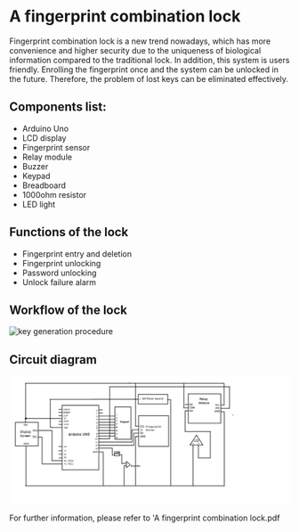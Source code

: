 # A fingerprint combination lock 
Fingerprint combination lock is a new trend nowadays, which has more convenience and higher security due to the uniqueness of biological information compared to the traditional lock.
In addition, this system is users friendly. Enrolling the fingerprint once and the system can be unlocked in the future. Therefore, the problem of lost keys can be eliminated effectively.  
## Components list:  
* Arduino Uno
* LCD display 
* Fingerprint sensor 
* Relay module
* Buzzer
* Keypad
* Breadboard
* 1000ohm resistor
* LED light
## Functions of the lock
* Fingerprint entry and deletion
* Fingerprint unlocking 
* Password unlocking
* Unlock failure alarm  

## Workflow of the lock
![key generation procedure](https://github.com/18563407351/Liverpool-FYP/blob/main/images/1603971639(1).png)
## Circuit diagram
![key generation procedure](https://github.com/18563407351/A-fingerprint-combination-lock/blob/main/images/circuit%20of%20project.png)

For further information, please refer to 'A fingerprint combination lock.pdf
